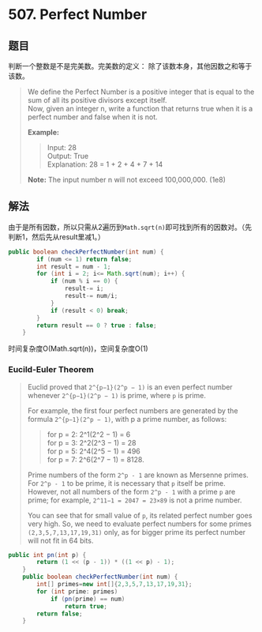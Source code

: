 # 507. Perfect Number

## 题目

判断一个整数是不是完美数。完美数的定义： 除了该数本身，其他因数之和等于该数。

>We define the Perfect Number is a positive integer that is equal to the sum of all its positive divisors except itself.  
>Now, given an integer n, write a function that returns true when it is a perfect number and false when it is not.
>
>**Example:**
>
>>Input: 28  
>>Output: True  
>>Explanation: 28 = 1 + 2 + 4 + 7 + 14
>
>**Note:** The input number n will not exceed 100,000,000. (1e8)

## 解法

由于是所有因数，所以只需从2遍历到`Math.sqrt(n)`即可找到所有的因数对。（先判断1，然后先从result里减1。）

```java
public boolean checkPerfectNumber(int num) {
        if (num <= 1) return false;
        int result = num - 1;
        for (int i = 2; i<= Math.sqrt(num); i++) {
            if (num % i == 0) {
                result-= i;
                result-= num/i;
            }
            if (result < 0) break;
        }
        return result == 0 ? true : false;
    }
```

时间复杂度O(Math.sqrt(n))，空间复杂度O(1)

### Eucild-Euler Theorem

>Euclid proved that `2^{p−1}(2^p − 1)` is an even perfect number whenever `2^{p−1}(2^p − 1)` is prime, where `p` is prime.
>
>For example, the first four perfect numbers are generated by the formula `2^{p−1}(2^p − 1)`, with p a prime number, as follows:
>
>>for p = 2:   2^1(2^2 − 1) = 6  
>>for p = 3:   2^2(2^3 − 1) = 28  
>>for p = 5:   2^4(2^5 − 1) = 496  
>>for p = 7:   2^6(2^7 − 1) = 8128.  
>
>Prime numbers of the form `2^p - 1` are known as Mersenne primes. For `2^p - 1` to be prime, it is necessary that `p` itself be prime. However, not all numbers of the form `2^p - 1` with a prime `p` are prime; for example, `2^11−1 = 2047 = 23×89` is not a prime number.
>
>You can see that for small value of `p`, its related perfect number goes very high. So, we need to evaluate perfect numbers for some primes `(2,3,5,7,13,17,19,31)` only, as for bigger prime its perfect number will not fit in 64 bits.

```java
public int pn(int p) {
        return (1 << (p - 1)) * ((1 << p) - 1);
    }
    public boolean checkPerfectNumber(int num) {
        int[] primes=new int[]{2,3,5,7,13,17,19,31};
        for (int prime: primes)
            if (pn(prime) == num)
                return true;
        return false;
    }
```
